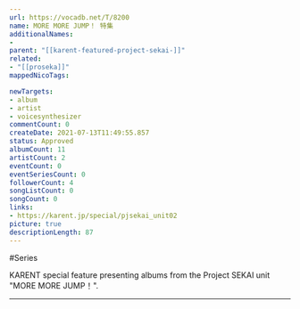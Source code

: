 ```yaml
---
url: https://vocadb.net/T/8200
name: MORE MORE JUMP！ 特集
additionalNames: 
- 
parent: "[[karent-featured-project-sekai-]]"
related:
- "[[proseka]]"
mappedNicoTags:

newTargets:
- album
- artist
- voicesynthesizer
commentCount: 0
createDate: 2021-07-13T11:49:55.857
status: Approved
albumCount: 11
artistCount: 2
eventCount: 0
eventSeriesCount: 0
followerCount: 4
songListCount: 0
songCount: 0
links: 
- https://karent.jp/special/pjsekai_unit02
picture: true
descriptionLength: 87
---
```


#Series

KARENT special feature presenting albums from the Project SEKAI unit "MORE MORE JUMP！".

---

